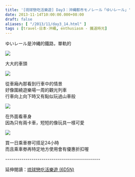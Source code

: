 ```yaml
---
title: '[琉球戀吃活樂遊] Day3：沖縄都市モノレール「ゆいレール」'
date: 2013-11-14T10:00:00.000+08:00
draft: false
aliases: [ "/2013/11/day3_14.html" ]
tags : [travel-日本-沖繩, enthusiasm - 鐵道時光]
---
```


ゆいレール是沖縄的鐵路，單軌的  

![](/images/okinawa3a.jpg)

大大的車頭  

![](/images/okinawa3a1.jpg)

從車廂內那看到行車中的情景  
好像圍繞遊樂場一周的觀光列車  
行車向上向下時又有點似玩過山車般  

![](/images/okinawa3a2.jpg)

在外面看車身  
因為只有兩卡車，短短的像玩具一樣可愛  

![](/images/okinawa3a3.jpg)

買一日乘車劵可搭足24小時  
而且乘車劵再特定地方使用會有優惠折扣喔  
  
\-----------------------------------------------  
  
延伸閱讀：[琉球戀吃活樂遊 (6D5N)](https://hidie.net/okinawa6d5n/)
